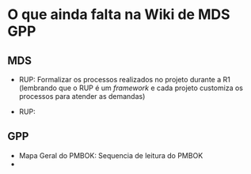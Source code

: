 # O que ainda falta na Wiki de MDS GPP

## MDS
* RUP: Formalizar os processos realizados no projeto durante a R1 (lembrando que o RUP é um _framework_ e cada projeto customiza os processos para atender as demandas)  
 
* RUP: 

## GPP
* Mapa Geral do PMBOK: Sequencia de leitura do PMBOK
* 